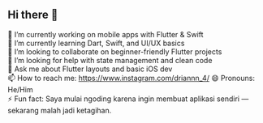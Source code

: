 ## Hi there 👋

<!--
**driannn4/driannn4** is a ✨ _special_ ✨ repository because its `README.md` (this file) appears on your GitHub profile.

Here are some ideas to get you started:

- 🔭 I’m currently working on ...
- 🌱 I’m currently learning ...
- 👯 I’m looking to collaborate on ...
- 🤔 I’m looking for help with ...
- 💬 Ask me about ...
- 📫 How to reach me: ...
- 😄 Pronouns: ...
- ⚡ Fun fact: ...
-->
🔭 I’m currently working on mobile apps with Flutter & Swift  
🌱 I’m currently learning Dart, Swift, and UI/UX basics  
👯 I’m looking to collaborate on beginner-friendly Flutter projects  
🤔 I’m looking for help with state management and clean code  
💬 Ask me about Flutter layouts and basic iOS dev  
📫 How to reach me: https://www.instagram.com/driannn_4/
😄 Pronouns: He/Him  
⚡ Fun fact: Saya mulai ngoding karena ingin membuat aplikasi sendiri — sekarang malah jadi ketagihan.




